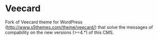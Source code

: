 # Veecard

Fork of Veecard theme for WordPress (http://www.s5themes.com/theme/veecard/) that solve the messages of compability on the new versions (>=4.*) of this CMS.